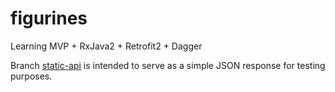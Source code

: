 # figurines
Learning MVP + RxJava2 + Retrofit2 + Dagger

Branch [static-api](https://github.com/danilodanicomendes/figurines/tree/static-api) is intended to serve as a simple JSON response for testing purposes.
